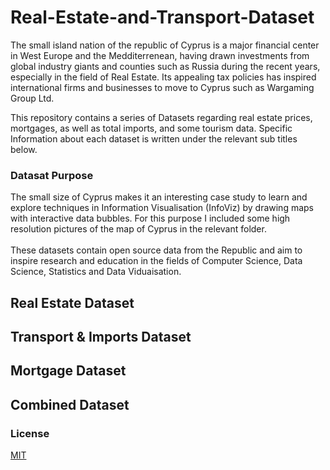 # Real-Estate-and-Transport-Dataset

The small island nation of the republic of Cyprus is a major financial center in West Europe and the Medditerrenean, having drawn investments from global industry giants and counties such as Russia during the recent years, especially in the field of Real Estate.
Its appealing tax policies has inspired international firms and businesses to move to Cyprus such as Wargaming Group Ltd.

This repository contains a series of Datasets regarding real estate prices, mortgages, as well as total imports, and some tourism data.
Specific Information about each dataset is written under the relevant sub titles below. 

### Datasat Purpose

The small size of Cyprus makes it an interesting case study to learn and explore techniques in Information Visualisation (InfoViz) by drawing maps with interactive data bubbles.
For this purpose I included some high resolution pictures of the map of Cyprus in the relevant folder. <br> </br>
These datasets contain open source data from the Republic and aim to inspire research and education in the fields of Computer Science, Data Science, Statistics and Data Viduaisation.

## Real Estate Dataset




## Transport & Imports Dataset


## Mortgage Dataset


## Combined Dataset


### License
[MIT](https://choosealicense.com/licenses/mit/)
